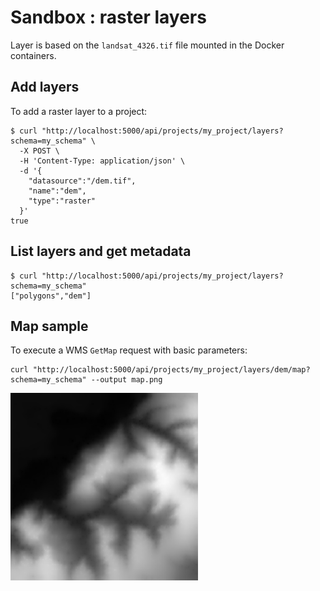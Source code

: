 # Sandbox : raster layers

Layer is based on the `landsat_4326.tif` file mounted in the Docker containers.

## Add layers

To add a raster layer to a project:

```` shell
$ curl "http://localhost:5000/api/projects/my_project/layers?schema=my_schema" \
  -X POST \
  -H 'Content-Type: application/json' \
  -d '{
    "datasource":"/dem.tif",
    "name":"dem",
    "type":"raster"
  }'
true
````

## List layers and get metadata

```` shell
$ curl "http://localhost:5000/api/projects/my_project/layers?schema=my_schema"
["polygons","dem"]
````

## Map sample

To execute a WMS `GetMap` request with basic parameters:

```` shell
curl "http://localhost:5000/api/projects/my_project/layers/dem/map?schema=my_schema" --output map.png
````

<img src="../../images/raster_dem_map.png" width="300">
